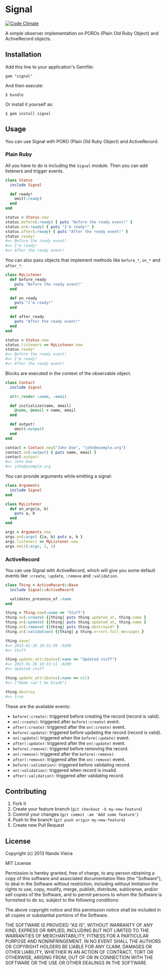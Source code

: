 # Signal

[![Code Climate](https://codeclimate.com/github/fnando/signal.png)](https://codeclimate.com/github/fnando/signal)

A simple observer implementation on POROs (Plain Old Ruby Object) and ActiveRecord objects.

## Installation

Add this line to your application's Gemfile:

    gem "signal"

And then execute:

    $ bundle

Or install it yourself as:

    $ gem install signal

## Usage

You can use Signal with PORO (Plain Old Ruby Object) and ActiveRecord.

### Plain Ruby

All you have to do is including the `Signal` module. Then you can add listeners and trigger events.

```ruby
class Status
  include Signal

  def ready!
    emit(:ready)
  end
end

status = Status.new
status.before(:ready) { puts "Before the ready event!" }
status.on(:ready) { puts "I'm ready!" }
status.after(:ready) { puts "After the ready event!" }
status.ready!
#=> Before the ready event!
#=> I'm ready!
#=> After the ready event!
```

You can also pass objects that implement methods like `before_*`, `on_*` and `after_*`.

```ruby
class MyListener
  def before_ready
    puts "Before the ready event!"
  end

  def on_ready
    puts "I'm ready!"
  end

  def after_ready
    puts "After the ready event!"
  end
end

status = Status.new
status.listeners << MyListener.new
status.ready!
#=> Before the ready event!
#=> I'm ready!
#=> After the ready event!
```

Blocks are executed in the context of the observable object.

```ruby
class Contact
  include Signal

  attr_reader :name, :email

  def initialize(name, email)
    @name, @email = name, email
  end

  def output!
    emit(:output)
  end
end

contact = Contact.new("John Doe", "john@example.org")
contact.on(:output) { puts name, email }
contact.output!
#=> John Doe
#=> john@example.org
```

You can provide arguments while emitting a signal:

```ruby
class Arguments
  include Signal
end

class MyListener
  def on_args(a, b)
    puts a, b
  end
end

args = Arguments.new
args.on(:args) {|a, b| puts a, b }
args.listeners << MyListener.new
args.emit(:args, 1, 2)
```

### ActiveRecord

You can use Signal with ActiveRecord, which will give you some default events like `:create`, `:update`, `:remove` and `:validation`.

```ruby
class Thing < ActiveRecord::Base
  include Signal::ActiveRecord

  validates_presence_of :name
end

thing = Thing.new(:name => "Stuff")
thing.on(:create) {|thing| puts thing.updated_at, thing.name }
thing.on(:update) {|thing| puts thing.updated_at, thing.name }
thing.on(:remove) {|thing| puts thing.destroyed? }
thing.on(:validation) {|thing| p thing.errors.full_messages }

thing.save!
#=> 2013-01-26 10:32:39 -0200
#=> Stuff

thing.update_attributes(:name => "Updated stuff")
#=> 2013-01-26 10:33:11 -0200
#=> Updated stuff

thing.update_attributes(:name => nil)
#=> ["Name can't be blank"]

thing.destroy
#=> true
```

These are the available events:

* `before(:create)`: triggered before creating the record (record is valid).
* `on(:create)`: triggered after `before(:create)` event.
* `after(:create)`: triggered after the `on(:create)` event.
* `before(:update)`: triggered before updating the record (record is valid).
* `on(:update)`: triggered when the `before(:update)` event.
* `after(:update)`: triggered after the `on(:update)` event.
* `before(:remove)`: triggered before removing the record.
* `on(:remove)`: triggered after the `before(:remove)`.
* `after(:remove)`: triggered after the `on(:remove)` event.
* `before(:validation)`: triggered before validating record.
* `on(:validation)`: triggered when record is invalid.
* `after(:validation)`: triggered after validating record.

## Contributing

1. Fork it
2. Create your feature branch (`git checkout -b my-new-feature`)
3. Commit your changes (`git commit -am 'Add some feature'`)
4. Push to the branch (`git push origin my-new-feature`)
5. Create new Pull Request

## License

Copyright (c) 2013 Nando Vieira

MIT License

Permission is hereby granted, free of charge, to any person obtaining
a copy of this software and associated documentation files (the
"Software"), to deal in the Software without restriction, including
without limitation the rights to use, copy, modify, merge, publish,
distribute, sublicense, and/or sell copies of the Software, and to
permit persons to whom the Software is furnished to do so, subject to
the following conditions:

The above copyright notice and this permission notice shall be
included in all copies or substantial portions of the Software.

THE SOFTWARE IS PROVIDED "AS IS", WITHOUT WARRANTY OF ANY KIND,
EXPRESS OR IMPLIED, INCLUDING BUT NOT LIMITED TO THE WARRANTIES OF
MERCHANTABILITY, FITNESS FOR A PARTICULAR PURPOSE AND
NONINFRINGEMENT. IN NO EVENT SHALL THE AUTHORS OR COPYRIGHT HOLDERS BE
LIABLE FOR ANY CLAIM, DAMAGES OR OTHER LIABILITY, WHETHER IN AN ACTION
OF CONTRACT, TORT OR OTHERWISE, ARISING FROM, OUT OF OR IN CONNECTION
WITH THE SOFTWARE OR THE USE OR OTHER DEALINGS IN THE SOFTWARE.
